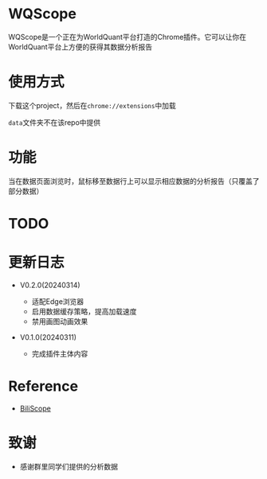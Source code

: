 # WQScope
WQScope是一个正在为WorldQuant平台打造的Chrome插件。它可以让你在WorldQuant平台上方便的获得其数据分析报告
<!-- ![](img/screenshot.png) -->


# 使用方式
下载这个project，然后在`chrome://extensions`中加载

`data`文件夹不在该repo中提供

# 功能
当在数据页面浏览时，鼠标移至数据行上可以显示相应数据的分析报告（只覆盖了部分数据）

# TODO


# 更新日志
- V0.2.0(20240314)
  - 适配Edge浏览器
  - 启用数据缓存策略，提高加载速度
  - 禁用画图动画效果

- V0.1.0(20240311)
  - 完成插件主体内容

# Reference
- [BiliScope](https://github.com/gaogaotiantian/biliscope)


# 致谢
- 感谢群里同学们提供的分析数据
